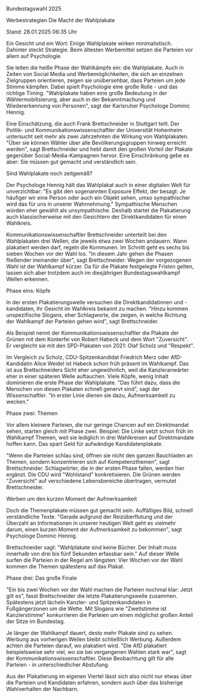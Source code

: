 Bundestagswahl 2025


Werbestrategien
Die Macht der Wahlplakate


Stand: 28.01.2025 06:35 Uhr


Ein Gesicht und ein Wort: Einige Wahlplakate wirken minimalistisch. Dahinter steckt Strategie. Beim ältesten Werbemittel setzen die Parteien vor allem auf Psychologie.



Sie leiten die heiße Phase der Wahlkämpfe ein: die Wahlplakate. Auch in Zeiten von Social Media und Werbemöglichkeiten, die sich an einzelnen Zielgruppen orientieren, zeigen sie unübersehbar, dass Parteien um jede Stimme kämpfen. Dabei spielt Psychologie eine große Rolle - und das richtige Timing. "Wahlplakate haben eine große Bedeutung in der Wählermobilisierung, aber auch in der Bekanntmachung und Wiedererkennung von Personen", sagt der Karlsruher Psychologe Dominic Hennig.  


Eine Einschätzung, die auch Frank Brettschneider in Stuttgart teilt. Der Politik- und Kommunikationswissenschaftler der Universität Hohenheim untersucht seit mehr als zwei Jahrzehnten die Wirkung von Wahlplakaten. "Über sie können Wähler über alle Bevölkerungsgruppen hinweg erreicht werden", sagt Brettschneider und hebt damit den großen Vorteil der Plakate gegenüber Social-Media-Kampagnen hervor. Eine Einschränkung gebe es aber: Sie müssen gut gemacht und verständlich sein.

Sind Wahlplakate noch zeitgemäß?


Der Psychologe Hennig hält das Wahlplakat auch in einer digitalen Welt für unverzichtbar: "Es gibt den sogenannten Exposure Effekt, der besagt: Je häufiger wir eine Person oder auch ein Objekt sehen, umso sympathischer wird das für uns in unserer Wahrnehmung." Sympathische Menschen würden eher gewählt als unsympathische. Deshalb startet die Plakatierung auch klassischerweise mit den Gesichtern der Direktkandidaten für einen Wahlkreis.


Kommunikationswissenschaftler Brettschneider unterteilt bei den Wahlplakaten drei Wellen, die jeweils etwa zwei Wochen andauern. Wann plakatiert werden darf, regeln die Kommunen. Im Schnitt geht es sechs bis sieben Wochen vor der Wahl los. "In diesem Jahr gehen die Phasen fließender ineinander über", sagt Brettschneider. Wegen der vorgezogenen Wahl ist der Wahlkampf kürzer. Da für die Plakate festgelegte Fristen gelten, lassen sich aber trotzdem auch im diesjährigen Bundestagswahlkampf Wellen erkennen.

Phase eins: Köpfe


In der ersten Plakatierungswelle versuchen die Direktkandidatinnen und -kandidaten, ihr Gesicht im Wahlkreis bekannt zu machen. "Hinzu kommen unspezifische Slogans, eher Schlagworte, die zeigen, in welche Richtung der Wahlkampf der Parteien gehen wird", sagt Brettschneider.


Als Beispiel nennt der Kommunikationswissenschaftler die Plakate der Grünen mit dem Konterfei von Robert Habeck und dem Wort "Zuversicht". Er vergleicht sie mit den SPD-Plakaten von 2021: Olaf Scholz und "Respekt".


Im Vergleich zu Scholz, CDU-Spitzenkandidat Friedrich Merz oder AfD-Kandidatin Alice Weidel ist Habeck schon früh präsent im Wahlkampf. Das ist aus Brettschneiders Sicht eher ungewöhnlich, weil die Kanzleranwärter eher in einer späteren Welle auftauchen. Viele Köpfe, wenig Inhalt dominieren die erste Phase der Wahlplakate. "Das führt dazu, dass die Menschen von diesen Plakaten schnell genervt sind", sagt der Wissenschaftler. "In erster Linie dienen sie dazu, Aufmerksamkeit zu wecken."

Phase zwei: Themen


Vor allem kleinere Parteien, die nur geringe Chancen auf ein Direktmandat sehen, starten gleich mit Phase zwei. Beispiel: Die Linke setzt schon früh im Wahlkampf Themen, weil sie lediglich in drei Wahlkreisen auf Direktmandate hoffen kann. Das spart Geld für aufwändige Kandidatenplakate.


"Wenn die Parteien schlau sind, öffnen sie nicht den ganzen Bauchladen an Themen, sondern konzentrieren sich auf Kompetenzthemen", sagt Brettschneider. Schlagwörter, die in der ersten Phase fallen, werden hier ergänzt. Die CDU wird "Wohlstand" konkretisieren. Die Grünen werden "Zuversicht" auf verschiedene Lebensbereiche übertragen, vermutet Brettschneider.

Werben um den kurzen Moment der Aufmerksamkeit


Doch die Themenplakate müssen gut gemacht sein. Auffälliges Bild, schnell verständliche Texte. "Gerade aufgrund der Reizüberflutung und der Überzahl an Informationen in unserer heutigen Welt geht es vielmehr darum, einen kurzen Moment der Aufmerksamkeit zu bekommen", sagt Psychologe Dominic Hennig.


Brettschneider sagt: "Wahlplakate sind keine Bücher. Der Inhalt muss innerhalb von drei bis fünf Sekunden erfassbar sein." Auf dieser Welle surfen die Parteien in der Regel am längsten: Vier Wochen vor der Wahl kommen die Themen spätestens auf das Plakat.

Phase drei: Das große Finale


"Ein bis zwei Wochen vor der Wahl machen die Parteien nochmal klar: Jetzt gilt es", fasst Brettschneider die letzte Plakatierungswelle zusammen. Spätestens jetzt lächeln Kanzler- und Spitzenkandidaten in Fußgängerzonen um die Wette. Mit Slogans wie "Zweitstimme ist Kanzlerstimme" konkurrieren die Parteien um einen möglichst großen Anteil der Sitze im Bundestag.


Je länger der Wahlkampf dauert, desto mehr Plakate sind zu sehen. Werbung aus vorherigen Wellen bleibt schließlich Werbung. Außerdem achten die Parteien darauf, wo plakatiert wird. "Die AfD plakatiert beispielsweise sehr viel, wo sie bei vergangenen Wahlen stark war", sagt der Kommunikationswissenschaftler. Diese Beobachtung gilt für alle Parteien - in unterschiedlicher Abstufung.


Aus der Plakatierung im eigenen Viertel lässt sich also nicht nur etwas über die Parteien und Kandidaten erfahren, sondern auch über das bisherige Wahlverhalten der Nachbarn.

